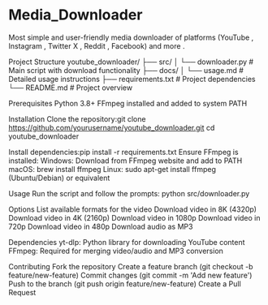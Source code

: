 # Media_Downloader
Most simple and user-friendly media downloader of platforms (YouTube , Instagram , Twitter X , Reddit , Facebook) and more .


Project Structure
youtube_downloader/
├── src/
│   └── downloader.py     # Main script with download functionality
├── docs/
│   └── usage.md          # Detailed usage instructions
├── requirements.txt       # Project dependencies
└── README.md             # Project overview

Prerequisites
Python 3.8+
FFmpeg installed and added to system PATH

Installation
Clone the repository:git clone https://github.com/yourusername/youtube_downloader.git
cd youtube_downloader

Install dependencies:pip install -r requirements.txt
Ensure FFmpeg is installed:
Windows: Download from FFmpeg website and add to PATH
macOS: brew install ffmpeg
Linux: sudo apt-get install ffmpeg (Ubuntu/Debian) or equivalent



Usage
Run the script and follow the prompts:
python src/downloader.py

Options
List available formats for the video
Download video in 8K (4320p)
Download video in 4K (2160p)
Download video in 1080p
Download video in 720p
Download video in 480p
Download audio as MP3

Dependencies
yt-dlp: Python library for downloading YouTube content
FFmpeg: Required for merging video/audio and MP3 conversion

Contributing
Fork the repository
Create a feature branch (git checkout -b feature/new-feature)
Commit changes (git commit -m 'Add new feature')
Push to the branch (git push origin feature/new-feature)
Create a Pull Request

